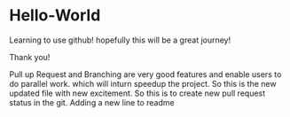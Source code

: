# Hello-World

Learning to use github!
hopefully this will be a great journey!

Thank you!

Pull up Request and Branching are very good features and enable users to do parallel work.
which will inturn speedup the project.
So this is the new updated file with new excitement.
So this is to create new pull request status in the git.
Adding a new line to readme
